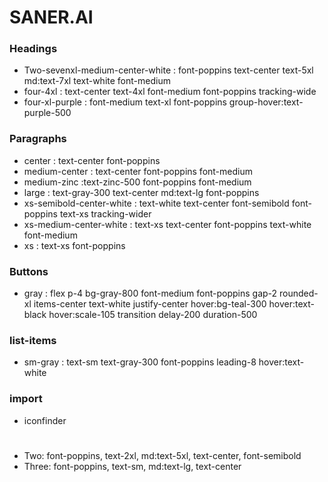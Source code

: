 # SANER.AI

### Headings

- Two-sevenxl-medium-center-white :  font-poppins text-center text-5xl md:text-7xl text-white font-medium
- four-4xl : text-center text-4xl font-medium font-poppins tracking-wide
- four-xl-purple : font-medium text-xl font-poppins group-hover:text-purple-500

### Paragraphs

- center : text-center font-poppins
- medium-center : text-center font-poppins font-medium
- medium-zinc :text-zinc-500 font-poppins font-medium
- large : text-gray-300 text-center md:text-lg font-poppins
- xs-semibold-center-white : text-white text-center font-semibold font-poppins text-xs tracking-wider
- xs-medium-center-white : text-xs text-center font-poppins text-white font-medium
- xs : text-xs font-poppins

### Buttons

- gray : flex p-4 bg-gray-800 font-medium font-poppins gap-2 rounded-xl items-center text-white justify-center hover:bg-teal-300 hover:text-black hover:scale-105 transition delay-200 duration-500

### list-items

- sm-gray : text-sm text-gray-300 font-poppins leading-8 hover:text-white

### import

- iconfinder


#

- Two: font-poppins, text-2xl, md:text-5xl, text-center, font-semibold
- Three: font-poppins, text-sm, md:text-lg, text-center
